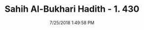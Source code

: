 ---
title        : "Sahih Al-Bukhari Hadith - 1. 430"
date         : 7/25/2018 1:49:58 PM
draft        : false
type         : "hadith"
layout       : "hadith"
BookCode     : "SHB"
VolumeNumber : "1"
HadithNumber : "430"
categories  :  ["Prayer-Sleeping of a woman in the mosque"]
tags  :  ["Aisha"]
---